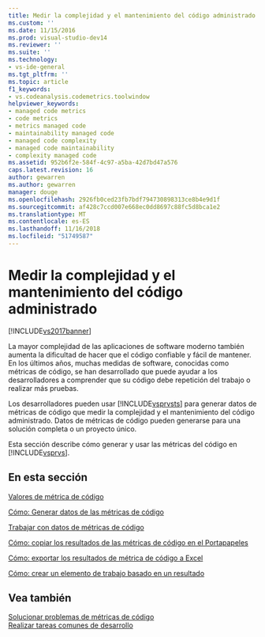 ```yaml
---
title: Medir la complejidad y el mantenimiento del código administrado | Documentos de Microsoft
ms.custom: ''
ms.date: 11/15/2016
ms.prod: visual-studio-dev14
ms.reviewer: ''
ms.suite: ''
ms.technology:
- vs-ide-general
ms.tgt_pltfrm: ''
ms.topic: article
f1_keywords:
- vs.codeanalysis.codemetrics.toolwindow
helpviewer_keywords:
- managed code metrics
- code metrics
- metrics managed code
- maintainability managed code
- managed code complexity
- managed code maintainability
- complexity managed code
ms.assetid: 952b6f2e-584f-4c97-a5ba-42d7bd47a576
caps.latest.revision: 16
author: gewarren
ms.author: gewarren
manager: douge
ms.openlocfilehash: 2926fb0ced23fb7bdf794730898313ce8b4e9d1f
ms.sourcegitcommit: af428c7ccd007e668ec0dd8697c88fc5d8bca1e2
ms.translationtype: MT
ms.contentlocale: es-ES
ms.lasthandoff: 11/16/2018
ms.locfileid: "51749587"
---
```

# <a name="measuring-complexity-and-maintainability-of-managed-code"></a>Medir la complejidad y el mantenimiento del código administrado
[!INCLUDE[vs2017banner](../includes/vs2017banner.md)]

La mayor complejidad de las aplicaciones de software moderno también aumenta la dificultad de hacer que el código confiable y fácil de mantener. En los últimos años, muchas medidas de software, conocidas como métricas de código, se han desarrollado que puede ayudar a los desarrolladores a comprender que su código debe repetición del trabajo o realizar más pruebas.  
  
 Los desarrolladores pueden usar [!INCLUDE[vsprvsts](../includes/vsprvsts-md.md)] para generar datos de métricas de código que medir la complejidad y el mantenimiento del código administrado. Datos de métricas de código pueden generarse para una solución completa o un proyecto único.  
  
 Esta sección describe cómo generar y usar las métricas del código en [!INCLUDE[vsprvs](../includes/vsprvs-md.md)].  
  
## <a name="in-this-section"></a>En esta sección  
 [Valores de métrica de código](../code-quality/code-metrics-values.md)  
  
 [Cómo: Generar datos de las métricas de código](../code-quality/how-to-generate-code-metrics-data.md)  
  
 [Trabajar con datos de métricas de código](../code-quality/working-with-code-metrics-data.md)  
  
 [Cómo: copiar los resultados de las métricas de código en el Portapapeles](http://msdn.microsoft.com/en-us/bce8fa29-e39c-4855-aab9-8346257657c5)  
  
 [Cómo: exportar los resultados de métrica de código a Excel](http://msdn.microsoft.com/en-us/affc08f3-24e5-446d-9076-bf517663e582)  
  
 [Cómo: crear un elemento de trabajo basado en un resultado](http://msdn.microsoft.com/en-us/9016393b-b5a3-4d6b-ab6d-f80bafafc0da)  
  
## <a name="see-also"></a>Vea también  
 [Solucionar problemas de métricas de código](../code-quality/troubleshooting-code-metrics-issues.md)   
 [Realizar tareas comunes de desarrollo](http://msdn.microsoft.com/en-us/4cd9702a-1e21-4f2d-8e86-e1be4bc74f0b)



